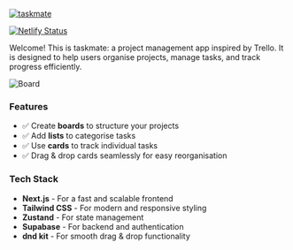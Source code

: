 [![taskmate](https://mexhjsdibsoshbepazwt.supabase.co/storage/v1/object/public/taskmate-pub//taskmate-nobg.png)](https://taskmate.jamesmichael.dev)

[![Netlify Status](https://api.netlify.com/api/v1/badges/e3a08fdb-a5ee-49af-aaff-a6d64b709232/deploy-status)](https://taskmate.jamesmichael.dev)

Welcome! This is taskmate: a project management app inspired by Trello. It is designed to help users organise projects, manage tasks, and track progress efficiently.

![Board](https://mexhjsdibsoshbepazwt.supabase.co/storage/v1/object/public/taskmate-pub//board.png)

### **Features**

-   ✅ Create **boards** to structure your projects
-   ✅ Add **lists** to categorise tasks
-   ✅ Use **cards** to track individual tasks
-   ✅ Drag & drop cards seamlessly for easy reorganisation

### **Tech Stack**

-   **Next.js** - For a fast and scalable frontend
-   **Tailwind CSS** - For modern and responsive styling
-   **Zustand** - For state management
-   **Supabase** - For backend and authentication
-   **dnd kit** - For smooth drag & drop functionality
